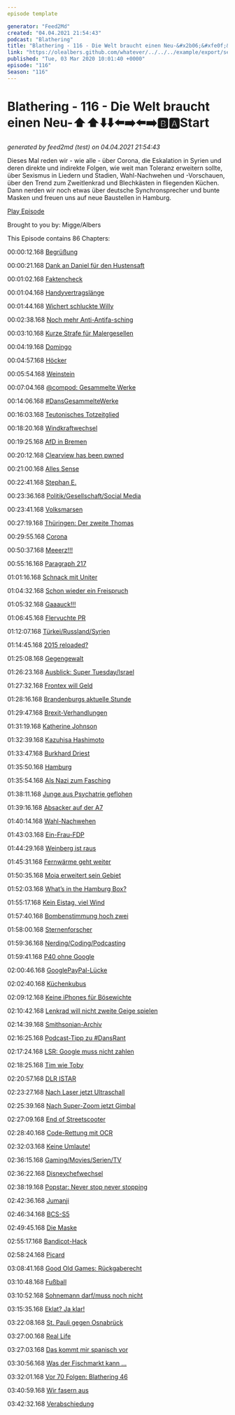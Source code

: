 ```yaml
---
episode template

generator: "Feed2Md"
created: "04.04.2021 21:54:43"
podcast: "Blathering"
title: "Blathering - 116 - Die Welt braucht einen Neu-&#x2b06;&#xfe0f;&#x2b06;&#xfe0f;&#x2b07;&#xfe0f;&#x2b07;&#xfe0f;&#x2b05;&#xfe0f;&#x27a1;&#xfe0f;&#x2b05;&#xfe0f;&#x27a1;&#xfe0f;&#x1f171;&#xfe0f;&#x1f170;&#xfe0f;Start"
link: "https://olealbers.github.com/whatever/../../../example/export/seasons/5/2020/3/Blathering - 116 - Die Welt braucht einen Neu-____________________Start.md"
published: "Tue, 03 Mar 2020 10:01:40 +0000"
episode: "116"
Season: "116"
---
```


# Blathering - 116 - Die Welt braucht einen Neu-&#x2b06;&#xfe0f;&#x2b06;&#xfe0f;&#x2b07;&#xfe0f;&#x2b07;&#xfe0f;&#x2b05;&#xfe0f;&#x27a1;&#xfe0f;&#x2b05;&#xfe0f;&#x27a1;&#xfe0f;&#x1f171;&#xfe0f;&#x1f170;&#xfe0f;Start
_generated by feed2md (test) on 04.04.2021 21:54:43_

Dieses Mal reden wir - wie alle - über Corona, die Eskalation in Syrien und deren direkte und indirekte Folgen, wie weit man Toleranz erweitern sollte, über Sexismus in Liedern und Stadien, Wahl-Nachwehen und -Vorschauen, über den Trend zum Zweitlenkrad und Blechkästen in fliegenden Küchen. Dann nerden wir noch etwas über deutsche Synchronsprecher und bunte Masken und freuen uns auf neue Baustellen in Hamburg.

[Play Episode](https://www.blathering.de/podlove/file/1139/s/feed/c/mp3/blathering_116.mp3)

Brought to you by: Migge/Albers

This Episode contains 86 Chapters:


00:00:12.168 [Begrüßung]()

00:00:21.168 [Dank an Daniel für den Hustensaft](https://twitter.com/DieLabertasche/)

00:01:02.168 [Faktencheck]()

00:01:04.168 [Handyvertragslänge](https://www.golem.de/news/kostenfallen-cdu-blockiert-begrenzung-von-handyvertraegen-auf-ein-jahr-2002-146933.html)

00:01:44.168 [Wichert schluckte Willy](https://www.mopo.de/hamburg/hamburger-pleite-autohaus-so-geht-es-mit-tiedtkes-wichtigster-filiale-weiter-32438440)

00:02:38.168 [Noch mehr Anti-Antifa-sching](https://twitter.com/AuschwitzMuseum/status/1232344591136968706)

00:03:10.168 [Kurze Strafe für Malergesellen](https://twitter.com/ichduersieesBLN/status/1232347965517377536)

00:04:19.168 [Domingo](https://twitter.com/tagesschau/status/1232306216992477184)

00:04:57.168 [Höcker](https://twitter.com/akm0803/status/1232212398364381184)

00:05:54.168 [Weinstein](https://www.deutschlandfunk.de/der-tag-drei-fuer-die-cdu.3415.de.html?dram:article_id=471096)

00:07:04.168 [@compod: Gesammelte Werke](https://twitter.com/search?q=(from%3Acompod)%20(%40blathering_pod)%20until%3A2020-03-03%20since%3A2020-02-25&src=typed_query&f=live)

00:14:06.168 [#DansGesammelteWerke](https://twitter.com/search?q=(from%3Aevildanwallace)%20(%40blathering_pod)%20until%3A2020-03-03%20since%3A2020-02-25&src=typed_query&f=live)

00:16:03.168 [Teutonisches Totzeitglied](https://www.tagesschau.de/inland/terrorzelle-gruppe-s-103.html)

00:18:20.168 [Windkraftwechsel](https://threadreaderapp.com/thread/1230539893656424448.html)

00:19:25.168 [AfD in Bremen](https://twitter.com/GrueneBremen/status/1232630524356780034)

00:20:12.168 [Clearview has been pwned](https://www.buzzfeednews.com/article/ryanmac/clearview-ai-fbi-ice-global-law-enforcement)

00:21:00.168 [Alles Sense](https://de.wikipedia.org/wiki/Alles_Sense)

00:22:41.168 [Stephan E.](https://twitter.com/samelou/status/1233476332320849920)

00:23:36.168 [Politik/Gesellschaft/Social Media]()

00:23:41.168 [Volksmarsen](https://www.hessenschau.de/panorama/16-jaehrige-ersthelferin-aus-volkmarsen,video-115680.html)

00:27:19.168 [Thüringen: Der zweite Thomas](https://www.zeit.de/politik/deutschland/2020-02/thomas-kemmerich-ministerpraesident-thueringen-regierungsarbeit/komplettansicht)

00:29:55.168 [Corona](https://de.wikipedia.org/wiki/SARS-CoV-2)

00:50:37.168 [Meeerz!!!](https://www.rnd.de/politik/merz-schockt-mit-aussage-rechtsradikalismus-mit-grenzkontrollen-bekampfen-7J7IOVPGFVDZLEWXSRJOTDD3QY.html)

00:55:16.168 [Paragraph 217](https://www.deutschlandfunk.de/der-tag-die-freiheit-sich-das-leben-zu-nehmen.3415.de.html?dram:article_id=471167)

01:01:16.168 [Schnack mit Uniter](https://www.t-online.de/nachrichten/deutschland/id_87411240/prueffall-uniter-hannibals-spzialkraefte-verein-traut-sich-aus-der-deckung.html)

01:04:32.168 [Schon wieder ein Freispruch](https://www.spiegel.de/politik/deutschland/sawsan-chebli-youtuber-timm-k-nach-hasskommentaren-vor-gericht-freigesprochen-a-90c56d9c-56e5-4e9b-bdad-3d2981bd2898)

01:05:32.168 [Gaaauck!!!](https://www.welt.de/politik/deutschland/article206222799/Joachim-Gauck-plaediert-fuer-erweiterte-Toleranz-gegenueber-AfD.html)

01:06:45.168 [Flervuchte PR](https://www.welt.de/vermischtes/article206251029/Berlin-Rapper-Fler-beleidigt-Frau-auf-Instagram-Polizei-wittert-Album-PR.html)

01:12:07.168 [Türkei/Russland/Syrien](https://www.merkur.de/politik/tuerkei-idlib-grenze-eu-syrien-soldaten-tote-luftangriff-russland-militaer-erdogan-nato-zr-13562519.html)

01:14:45.168 [2015 reloaded?](https://twitter.com/StefanLeifert/status/1233765025917153280)

01:25:08.168 [Gegengewalt](https://www.lr-online.de/lausitz/weisswasser/staatsschutz-ermittelt-afd-chef-tino-chrupalla-bei-autobrand-in-gablenz-leicht-verletzt-44238579.html)

01:26:23.168 [Ausblick: Super Tuesday/Israel](https://www.tagesschau.de/ausland/us-vorwahl-buttigieg-105.html)

01:27:32.168 [Frontex will Geld](https://netzpolitik.org/2020/frontex-schickt-fragdenstaat-rechnung-ueber-24-000-euro/)

01:28:16.168 [Brandenburgs aktuelle Stunde](https://taz.de/Hanau-Debatte-im-Brandenburger-Landtag/!5666910/)

01:29:47.168 [Brexit-Verhandlungen](https://twitter.com/tagesschau/status/1232997889703632897)

01:31:19.168 [Katherine Johnson](https://de.wikipedia.org/wiki/Katherine_Johnson)

01:32:39.168 [Kazuhisa Hashimoto](https://en.wikipedia.org/wiki/Kazuhisa_Hashimoto)

01:33:47.168 [Burkhard Driest](https://de.wikipedia.org/wiki/Burkhard_Driest)

01:35:50.168 [Hamburg]()

01:35:54.168 [Als Nazi zum Fasching](https://www.radiohamburg.de/Nachrichten/Hamburg-aktuell/Menschen-in-Hamburg/2020/Februar/Als-Nazi-zum-Fasching-Schule-suspendiert-Viertklaessler)

01:38:11.168 [Junge aus Psychatrie geflohen](https://www.mopo.de/hamburg/polizei/nach-amok-alarm-an-schule-junge--13--flieht-aus-psychiatrie---polizei-grosseinsatz-36337902)

01:39:16.168 [Absacker auf der A7](https://twitter.com/stammtischphilo/status/1233003481436389376)

01:40:14.168 [Wahl-Nachwehen](https://www.ndr.de/nachrichten/hamburg/wahl/buergerschaftswahl_2020/Wahl-Hamburg-Weitere-Panne-bei-der-Auszaehlung,wahlhh122.html)

01:43:03.168 [Ein-Frau-FDP](https://www.ndr.de/nachrichten/hamburg/wahl/buergerschaftswahl_2020/FDP-Von-Treuenfels-nimmt-Direktmandat-an,hhwahl340.html)

01:44:29.168 [Weinberg ist raus](https://www.welt.de/regionales/hamburg/article206109843/CDU-Desaster-Weinberg-und-Wersich-schaffen-es-nicht-in-die-Buergerschaft.html)

01:45:31.168 [Fernwärme geht weiter](https://waerme.hamburg/Leitung-Bramfeld)

01:50:35.168 [Moia erweitert sein Gebiet](https://www.hamburg1.de/nachrichten/44021/Moia_bald_auch_am_Stadtrand_unterwegs.html)

01:52:03.168 [What’s in the Hamburg Box?](https://hamburgbox.de/)

01:55:17.168 [Kein Eistag, viel Wind](https://twitter.com/Kachelmannwettr/status/1234468726541561857)

01:57:40.168 [Bombenstimmung hoch zwei](https://www.harburg-aktuell.de/news/kurzmeldungen/19187-wilhelmsburg-zweite-bombe-auf-raffineriegelaende-entschaerft.html)

01:58:00.168 [Sternenforscher](https://www.ndr.de/nachrichten/hamburg/Helfer-zur-Erforschung-unbekannter-Galaxien-gesucht,hobbyastronomen100.html)

01:59:36.168 [Nerding/Coding/Podcasting]()

01:59:41.168 [P40 ohne Google](https://www.zdnet.de/88377201/huawei-p40-pro-erscheint-am-26-maerz/)

02:00:46.168 [GooglePayPal-Lücke](https://www.heise.de/security/meldung/PayPal-ueber-Google-Pay-Luecke-noch-immer-nicht-behoben-und-wohl-schlimmer-als-befuerchtet-4668350.html)

02:02:40.168 [Küchenkubus](https://twitter.com/stammtischphilo/status/1232633657199906816)

02:09:12.168 [Keine iPhones für Bösewichte](https://www.theguardian.com/technology/2020/feb/26/apple-does-not-let-bad-guys-use-iphones-on-screen)

02:10:42.168 [Lenkrad will nicht zweite Geige spielen](https://www.gtplanet.net/forum/threads/gt-sport-splitscreen-two-wheels.371507/)

02:14:39.168 [Smithsonian-Archiv](https://www.heise.de/newsticker/meldung/Smithsonian-Fast-3-Millionen-Bilder-online-und-frei-verfuegbar-4668815.html)

02:16:25.168 [Podcast-Tipp zu #DansRant](http://nachgefragt-podcast.de/2020/02/27/ngf031-thema-mobilfunkstandard-5g/)

02:17:24.168 [LSR: Google muss nicht zahlen](https://www.heise.de/newsticker/meldung/Leistungsschutzrecht-Google-darf-verguetungspflichtige-Presseangebote-ausblenden-4671466.html)

02:18:25.168 [Tim wie Toby](https://freakshow.fm/fs247-pulp-fiction-koffermoment)

02:20:57.168 [DLR ISTAR](https://www.golem.de/news/forschungsflugzeug-raumgleiter-und-airbus-a-380-zugleich-2002-146909.html)

02:23:27.168 [Nach Laser jetzt Ultraschall](https://techxplore.com/news/2020-02-surfing-hacks-siri-google-ultrasonic.html)

02:25:39.168 [Nach Super-Zoom jetzt Gimbal](https://petapixel.com/2020/02/29/vivos-new-concept-phone-features-a-gimbal-stabilizing-camera/)

02:27:09.168 [End of Streetscooter](https://www.tagesschau.de/wirtschaft/boerse/streetscooter-107.html)

02:28:40.168 [Code-Rettung mit OCR](https://www.newocr.com/)

02:32:03.168 [Keine Umlaute!](https://www.natürlich.sh/)

02:36:15.168 [Gaming/Movies/Serien/TV]()

02:36:22.168 [Disneychefwechsel](https://www.tagesschau.de/wirtschaft/walt-disney-chef-aus-101.html)

02:38:19.168 [Popstar: Never stop never stopping](https://twitter.com/stammtischphilo/status/1233304767721615360)

02:42:36.168 [Jumanji](https://de.wikipedia.org/wiki/Jumanji:_Willkommen_im_Dschungel)

02:46:34.168 [BCS-S5](https://twitter.com/stammtischphilo/status/1233753955127173123)

02:49:45.168 [Die Maske](https://de.wikipedia.org/wiki/Die_Maske_(1994))

02:55:17.168 [Bandicot-Hack](https://www.youtube.com/watch?v=izxXGuVL21o)

02:58:24.168 [Picard](https://de.wikipedia.org/wiki/In_den_H%C3%A4nden_der_Borg_/_Angriffsziel_Erde)

03:08:41.168 [Good Old Games: Rückgaberecht](https://twitter.com/GOGcomDE/status/1232678395298959360)

03:10:48.168 [Fußball]()

03:10:52.168 [Sohnemann darf/muss noch nicht](https://twitter.com/tmigge/status/1233150166749892608)

03:15:35.168 [Eklat? Ja klar!](https://www.t-online.de/sport/fussball/bundesliga/id_87436360/hass-botschaften-gegen-hopp-darum-ist-bayerns-plakat-jetzt-kein-skandal.html)

03:22:08.168 [St. Pauli gegen Osnabrück](https://www.stefangroenveld.de/2020/derbyfluch-besiegt/)

03:27:00.168 [Real Life]()

03:27:03.168 [Das kommt mir spanisch vor](https://twitter.com/stammtischphilo/status/1233359767776768001)

03:30:56.168 [Was der Fischmarkt kann …](https://twitter.com/stammtischphilo/status/1234482597004271618)

03:32:01.168 [Vor 70 Folgen: Blathering 46](https://www.blathering.de/2018/03/blathering-046-von-maeusen-und-menschen/)

03:40:59.168 [Wir fasern aus]()

03:42:32.168 [Verabschiedung]()


